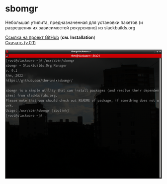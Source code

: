 <script async defer src="https://buttons.github.io/buttons.js">
</script>

# sbomgr
Небольшая утилита, предназначенная для установки пакетов (и разрешения их зависимостей рекурсивно) из slackbuilds.org

<a href="https://github.com/thm-unix/sbomgr/" target="_blank">Ссылка на проект GitHub</a> (<b>см. Installation</b>)<br>
<a class="github-button" href="[https://github.com/thm-unix/count/archive/HEAD.zip](https://github.com/thm-unix/sbomgr/archive/HEAD.zip)" data-icon="octicon-download" aria-label="Download thm-unix/count on GitHub">Скачать (v.0.1)</a>

<img src="screenshot.png" width="600" height="415">
